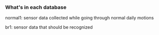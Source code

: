 ### What's in each database

normal1: sensor data collected while going through normal daily motions

br1: sensor data that should be recognized
